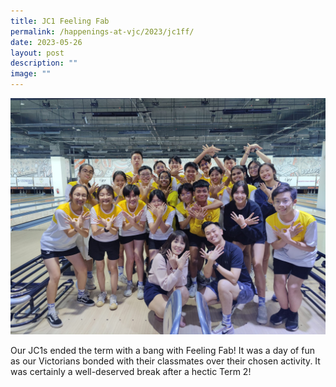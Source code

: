 ```yaml
---
title: JC1 Feeling Fab
permalink: /happenings-at-vjc/2023/jc1ff/
date: 2023-05-26
layout: post
description: ""
image: ""
---
```

![](/images/2023%20ff%20bowling.JPG)

Our JC1s ended the term with a bang with Feeling Fab! It was a day of fun as our Victorians bonded with their classmates over their chosen activity. It was certainly a well-deserved break after a hectic Term 2!